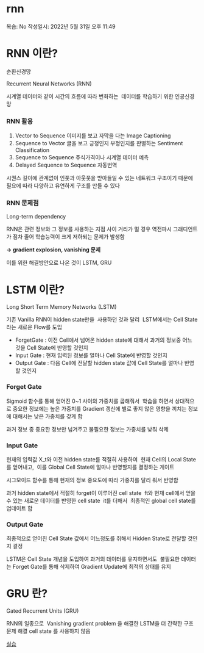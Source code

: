 # rnn

복습: No
작성일시: 2022년 5월 31일 오후 11:49

# RNN 이란?

순환신경망

Recurrent Neural Networks (RNN)

시계열 데이터와 같이 시간의 흐름에 따라 변화하는 
데이터를 학습하기 위한 인공신경망

### RNN 활용

1. Vector to Sequence 이미지를 보고 자막을 다는 Image Captioning
2. Sequence to Vector
글을 보고 긍정인지 부정인지를 판별하는
Sentiment Classification
3. Sequence to Sequence
주식가격이나 시계열 데이터 예측
4. Delayed Sequence to Sequence
자동번역

시퀀스 길이에 관계없이 인풋과 아웃풋을 받아들일 수 있는 네트워크 구조이기 때문에
필요에 따라 다양하고 유연하게 구조를 만들 수 있다

### RNN 문제점

Long-term dependency

RNN은 관련 정보와 그 정보를 사용하는 지점 사이 거리가 멀 경우 역전파시 그래디언트가 점차 줄어 학습능력이 크게 저하되는 문제가 발생함

**→  gradient explosion, vanishing 문제**

이를 위한 해결방안으로 나온 것이
LSTM, GRU

# LSTM 이란?

Long Short Term Memory Networks (LSTM)

기존 Vanilla RNN이 hidden state만을 
사용하던 것과 달리
 LSTM에서는 Cell State라는 새로운 Flow를 도입

- ForgetGate : 이전 Cell에서 넘어온 hidden state에 대해서 과거의 정보중 어느 것을 Cell State에 반영할 것인지
- Input Gate : 현재 입력된 정보를 얼마나 Cell State에 반영할 것인지
- Output Gate : 다음 Cell에 전달할 hidden state 값에 Cell State를 얼마나 반영할 것인지

### Forget Gate

Sigmoid 함수를 통해 얻어진 0~1 사이의 가중치를 곱해줘서 
학습을 하면서 상대적으로 중요한 정보에는 높은 가중치를
Gradient 갱신에 별로 좋지 않은 영향을 끼치는 정보에 대해서는 낮은 가중치를 갖게 함

과거 정보 중 중요한 정보만 넘겨주고 불필요한 정보는 가중치를 낮춰 삭제

### Input Gate

현재의 입력값 X_t와 이전 hidden state를 적절히 사용하여 
현재 Cell의 Local State를 얻어내고, 
이를 Global Cell State에 얼마나 반영할지를 결정하는 게이트

시그모이드 함수를 통해 현재의 정보 중요도에 따라 가중치를 달리 줘서 반영함

과거 hidden state에서 적절히 forget이 이루어진 cell state  ft와
현재 cell에서 얻을 수 있는 새로운 데이터를 반영한 cell state  it를 더해서 
최종적인 global cell state를 업데이트 함

### Output Gate

최종적으로 얻어진 Cell State 값에서 어느정도를 취해서 Hidden State로 전달할 것인지 결정

LSTM은 Cell State 개념을 도입하여 과거의 데이터를 유지하면서도 
불필요한 데이터는 Forget Gate를 통해 삭제하여 Gradient Update에 최적의 상태를 유지

# GRU 란?

Gated Recurrent Units (GRU)

RNN의 일종으로  Vanishing gradient problem 을
해결한 LSTM을 더 간략한 구조 문제 해결
cell state 를 사용하지 않음

[실습](rnn%209e5335fd5a4741f2a64fe0bb0075fc23/%E1%84%89%E1%85%B5%E1%86%AF%E1%84%89%E1%85%B3%E1%86%B8%20baf847aab14741bcbf7cde5d45e4b756.md)